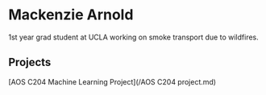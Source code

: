 # Mackenzie Arnold 
1st year grad student at UCLA working on smoke transport due to wildfires. 

## Projects

[AOS C204 Machine Learning Project](/AOS C204 project.md)
